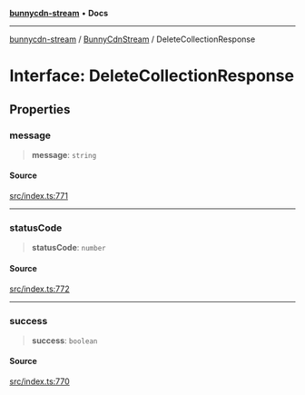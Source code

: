 [**bunnycdn-stream**](../../../README.md) • **Docs**

***

[bunnycdn-stream](../../../globals.md) / [BunnyCdnStream](../README.md) / DeleteCollectionResponse

# Interface: DeleteCollectionResponse

## Properties

### message

> **message**: `string`

#### Source

[src/index.ts:771](https://github.com/dan-online/bunnycdn-stream/blob/1f8579d/src/index.ts#L771)

***

### statusCode

> **statusCode**: `number`

#### Source

[src/index.ts:772](https://github.com/dan-online/bunnycdn-stream/blob/1f8579d/src/index.ts#L772)

***

### success

> **success**: `boolean`

#### Source

[src/index.ts:770](https://github.com/dan-online/bunnycdn-stream/blob/1f8579d/src/index.ts#L770)
